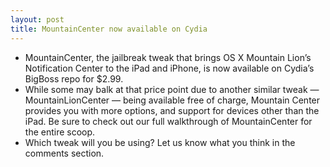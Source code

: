```yaml
---
layout: post
title: MountainCenter now available on Cydia
---
```

* MountainCenter, the jailbreak tweak that brings OS X Mountain Lion’s Notification Center to the iPad and iPhone, is now available on Cydia’s BigBoss repo for $2.99.
* While some may balk at that price point due to another similar tweak — MountainLionCenter — being available free of charge, Mountain Center provides you with more options, and support for devices other than the iPad. Be sure to check out our full walkthrough of MountainCenter for the entire scoop.
* Which tweak will you be using? Let us know what you think in the comments section.

